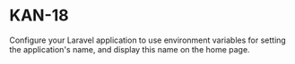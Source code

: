 # KAN-18
 Configure your Laravel application to use environment variables for setting the application's name, and display this name on the home page.

